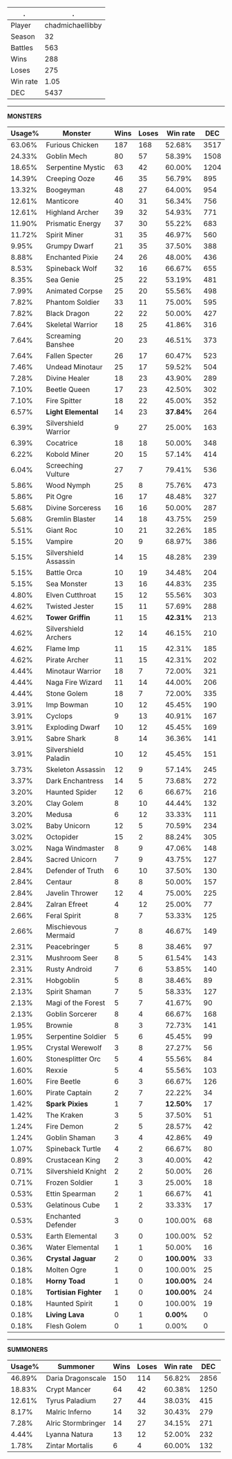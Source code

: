 .|.
|-|-
Player|chadmichaellibby
Season|32
Battles|563
Wins|288
Loses|275
Win rate|1.05
DEC|5437

---
**MONSTERS**

Usage%|Monster|Wins|Loses|Win rate|DEC|
-|-|-|-|-|-|
63.06%|Furious Chicken|187|168|52.68%|3517|
24.33%|Goblin Mech|80|57|58.39%|1508|
18.65%|Serpentine Mystic|63|42|60.00%|1204|
14.39%|Creeping Ooze|46|35|56.79%|895|
13.32%|Boogeyman|48|27|64.00%|954|
12.61%|Manticore|40|31|56.34%|756|
12.61%|Highland Archer|39|32|54.93%|771|
11.90%|Prismatic Energy|37|30|55.22%|683|
11.72%|Spirit Miner|31|35|46.97%|560|
9.95%|Grumpy Dwarf|21|35|37.50%|388|
8.88%|Enchanted Pixie|24|26|48.00%|436|
8.53%|Spineback Wolf|32|16|66.67%|655|
8.35%|Sea Genie|25|22|53.19%|481|
7.99%|Animated Corpse|25|20|55.56%|498|
7.82%|Phantom Soldier|33|11|75.00%|595|
7.82%|Black Dragon|22|22|50.00%|427|
7.64%|Skeletal Warrior|18|25|41.86%|316|
7.64%|Screaming Banshee|20|23|46.51%|373|
7.64%|Fallen Specter|26|17|60.47%|523|
7.46%|Undead Minotaur|25|17|59.52%|504|
7.28%|Divine Healer|18|23|43.90%|289|
7.10%|Beetle Queen|17|23|42.50%|302|
7.10%|Fire Spitter|18|22|45.00%|352|
6.57%|**Light Elemental**|14|23|**37.84%**|264|
6.39%|Silvershield Warrior|9|27|25.00%|163|
6.39%|Cocatrice|18|18|50.00%|348|
6.22%|Kobold Miner|20|15|57.14%|414|
6.04%|Screeching Vulture|27|7|79.41%|536|
5.86%|Wood Nymph|25|8|75.76%|473|
5.86%|Pit Ogre|16|17|48.48%|327|
5.68%|Divine Sorceress|16|16|50.00%|287|
5.68%|Gremlin Blaster|14|18|43.75%|259|
5.51%|Giant Roc|10|21|32.26%|185|
5.15%|Vampire|20|9|68.97%|386|
5.15%|Silvershield Assassin|14|15|48.28%|239|
5.15%|Battle Orca|10|19|34.48%|204|
5.15%|Sea Monster|13|16|44.83%|235|
4.80%|Elven Cutthroat|15|12|55.56%|303|
4.62%|Twisted Jester|15|11|57.69%|288|
4.62%|**Tower Griffin**|11|15|**42.31%**|213|
4.62%|Silvershield Archers|12|14|46.15%|210|
4.62%|Flame Imp|11|15|42.31%|185|
4.62%|Pirate Archer|11|15|42.31%|202|
4.44%|Minotaur Warrior|18|7|72.00%|321|
4.44%|Naga Fire Wizard|11|14|44.00%|206|
4.44%|Stone Golem|18|7|72.00%|335|
3.91%|Imp Bowman|10|12|45.45%|190|
3.91%|Cyclops|9|13|40.91%|167|
3.91%|Exploding Dwarf|10|12|45.45%|169|
3.91%|Sabre Shark|8|14|36.36%|141|
3.91%|Silvershield Paladin|10|12|45.45%|151|
3.73%|Skeleton Assassin|12|9|57.14%|245|
3.37%|Dark Enchantress|14|5|73.68%|272|
3.20%|Haunted Spider|12|6|66.67%|216|
3.20%|Clay Golem|8|10|44.44%|132|
3.20%|Medusa|6|12|33.33%|111|
3.02%|Baby Unicorn|12|5|70.59%|234|
3.02%|Octopider|15|2|88.24%|305|
3.02%|Naga Windmaster|8|9|47.06%|148|
2.84%|Sacred Unicorn|7|9|43.75%|127|
2.84%|Defender of Truth|6|10|37.50%|130|
2.84%|Centaur|8|8|50.00%|157|
2.84%|Javelin Thrower|12|4|75.00%|225|
2.84%|Zalran Efreet|4|12|25.00%|77|
2.66%|Feral Spirit|8|7|53.33%|125|
2.66%|Mischievous Mermaid|7|8|46.67%|149|
2.31%|Peacebringer|5|8|38.46%|97|
2.31%|Mushroom Seer|8|5|61.54%|143|
2.31%|Rusty Android|7|6|53.85%|140|
2.31%|Hobgoblin|5|8|38.46%|89|
2.13%|Spirit Shaman|7|5|58.33%|127|
2.13%|Magi of the Forest|5|7|41.67%|90|
2.13%|Goblin Sorcerer|8|4|66.67%|168|
1.95%|Brownie|8|3|72.73%|141|
1.95%|Serpentine Soldier|5|6|45.45%|99|
1.95%|Crystal Werewolf|3|8|27.27%|56|
1.60%|Stonesplitter Orc|5|4|55.56%|84|
1.60%|Rexxie|5|4|55.56%|103|
1.60%|Fire Beetle|6|3|66.67%|126|
1.60%|Pirate Captain|2|7|22.22%|34|
1.42%|**Spark Pixies**|1|7|**12.50%**|17|
1.42%|The Kraken|3|5|37.50%|51|
1.24%|Fire Demon|2|5|28.57%|42|
1.24%|Goblin Shaman|3|4|42.86%|49|
1.07%|Spineback Turtle|4|2|66.67%|80|
0.89%|Crustacean King|2|3|40.00%|42|
0.71%|Silvershield Knight|2|2|50.00%|26|
0.71%|Frozen Soldier|1|3|25.00%|18|
0.53%|Ettin Spearman|2|1|66.67%|41|
0.53%|Gelatinous Cube|1|2|33.33%|17|
0.53%|Enchanted Defender|3|0|100.00%|68|
0.53%|Earth Elemental|3|0|100.00%|52|
0.36%|Water Elemental|1|1|50.00%|16|
0.36%|**Crystal Jaguar**|2|0|**100.00%**|33|
0.18%|Molten Ogre|1|0|100.00%|25|
0.18%|**Horny Toad**|1|0|**100.00%**|24|
0.18%|**Tortisian Fighter**|1|0|**100.00%**|24|
0.18%|Haunted Spirit|1|0|100.00%|19|
0.18%|**Living Lava**|0|1|**0.00%**|0|
0.18%|Flesh Golem|0|1|0.00%|0|

---
**SUMMONERS**

Usage%|Summoner|Wins|Loses|Win rate|DEC|
-|-|-|-|-|-|
46.89%|Daria Dragonscale|150|114|56.82%|2856|
18.83%|Crypt Mancer|64|42|60.38%|1250|
12.61%|Tyrus Paladium|27|44|38.03%|415|
8.17%|Malric Inferno|14|32|30.43%|279|
7.28%|Alric Stormbringer|14|27|34.15%|271|
4.44%|Lyanna Natura|13|12|52.00%|232|
1.78%|Zintar Mortalis|6|4|60.00%|132|
